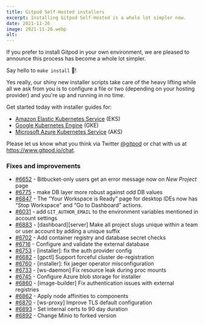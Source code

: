 ```yaml
---
title: Gitpod Self-Hosted installers
excerpt: Installing Gitpod Self-Hosted is a whole lot simpler now.
date: 2021-11-26
image: 2021-11-26.webp
alt:
---
```


<script>
  import Contributors from "$lib/components/changelog/contributors.svelte";
</script>

If you prefer to install Gitpod in your own environment, we are pleased to announce this process has become a whole lot simpler.

Say hello to `make install` 🎉!

Yes really, our shiny new installer scripts take care of the heavy lifting while all we ask from you is to configure a file or two (depending on your hosting provider) and you're up and running in no time.

Get started today with installer guides for:

- [Amazon Elastic Kubernetes Service](https://github.com/gitpod-io/gitpod-eks-guide) (EKS)
- [Google Kubernetes Engine](https://github.com/gitpod-io/gitpod-gke-guide) (GKE)
- [Microsoft Azure Kubernetes Service](https://github.com/gitpod-io/gitpod-microsoft-aks-guide) (AKS)

Please let us know what you think via Twitter [@gitpod](https://twitter.com/gitpod) or chat with us at https://www.gitpod.io/chat.

<p><Contributors usernames="MrSimonEmms,csweichel" /></p>

### Fixes and improvements

- [#6652](https://github.com/gitpod-io/gitpod/pull/6652) - Bitbucket-only users get an error message now on _New Project_ page <Contributors usernames="AlexTugarev,JanKoehnlein,geropl,gtsiolis" />
- [#6775](https://github.com/gitpod-io/gitpod/pull/6775) - make DB layer more robust against odd DB values <Contributors usernames="JanKoehnlein,geropl,jankeromnes" />
- [#6847](https://github.com/gitpod-io/gitpod/pull/6847) - The “Your Workspace is Ready” page for desktop IDEs now has “Stop Workspace” and “Go to Dashboard” actions. <Contributors usernames="JanKoehnlein,corneliusludmann" />
- [#6031](https://github.com/gitpod-io/gitpod/pull/6031) - add `GIT_AUTHOR_EMAIL` to the environment variables mentioned in account settings <Contributors usernames="DetachHead,JanKoehnlein,akosyakov,csweichel,iQQBot,jankeromnes,laushinka,loujaybee,meysholdt" />
- [#6883](https://github.com/gitpod-io/gitpod/pull/6883) - [dashboard][server] Make all project slugs unique within a team or user account by adding a unique suffix <Contributors usernames="JanKoehnlein,jankeromnes" />
- [#6702](https://github.com/gitpod-io/gitpod/pull/6702) - Add container registry and database secret checks <Contributors usernames="MrSimonEmms,csweichel" />
- [#6716](https://github.com/gitpod-io/gitpod/pull/6716) - Configure and validate the external database <Contributors usernames="MrSimonEmms,csweichel" />
- [#6753](https://github.com/gitpod-io/gitpod/pull/6753) - [installer]: fix the auth provider config <Contributors usernames="MrSimonEmms,kylos101" />
- [#6682](https://github.com/gitpod-io/gitpod/pull/6682) - [gpctl] Support forceful cluster de-registration <Contributors usernames="aledbf,csweichel,geropl" />
- [#6760](https://github.com/gitpod-io/gitpod/pull/6760) - [installer]: fix jaeger operator misconfiguration <Contributors usernames="MrSimonEmms,kylos101" />
- [#6733](https://github.com/gitpod-io/gitpod/pull/6733) - [ws-daemon] Fix resource leak during proc mounts <Contributors usernames="aledbf,csweichel" />
- [#6745](https://github.com/gitpod-io/gitpod/pull/6745) - Configure Azure blob storage for installer <Contributors usernames="MrSimonEmms,csweichel" />
- [#6860](https://github.com/gitpod-io/gitpod/pull/6860) - [image-builder] Fix authentication issues with external registries <Contributors usernames="MrSimonEmms,csweichel" />
- [#6862](https://github.com/gitpod-io/gitpod/pull/6862) - Apply node affinities to components <Contributors usernames="MrSimonEmms,csweichel" />
- [#6870](https://github.com/gitpod-io/gitpod/pull/6870) - [ws-proxy] Improve TLS default configuration <Contributors usernames="aledbf,corneliusludmann,csweichel" />
- [#6893](https://github.com/gitpod-io/gitpod/pull/6893) - Set internal certs to 90 day duration <Contributors usernames="MrSimonEmms,aledbf,csweichel" />
- [#6892](https://github.com/gitpod-io/gitpod/pull/6892) - Change Minio to forked version <Contributors usernames="MrSimonEmms,csweichel" />
